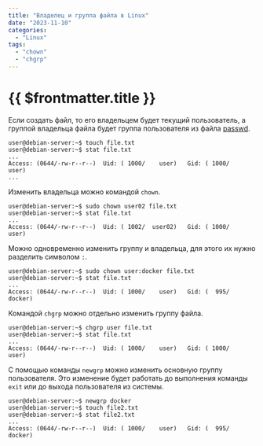 ```yaml
---
title: "Владелец и группа файла в Linux"
date: "2023-11-10"
categories:
  - "Linux"
tags:
  - "chown"
  - "chgrp"
---
```


# {{ $frontmatter.title }}

Если создать файл, то его владельцем будет текущий пользователь, а группой владельца файла будет группа пользователя из файла [passwd](debian-adduser.md).

```
user@debian-server:~$ touch file.txt
user@debian-server:~$ stat file.txt
...
Access: (0644/-rw-r--r--)  Uid: ( 1000/    user)   Gid: ( 1000/    user)
...
```

Изменить владельца можно командой `chown`.

```
user@debian-server:~$ sudo chown user02 file.txt 
user@debian-server:~$ stat file.txt
...
Access: (0644/-rw-r--r--)  Uid: ( 1002/  user02)   Gid: ( 1000/    user)
```

Можно одновременно изменить группу и владельца, для этого их нужно разделить символом `:`.

```
user@debian-server:~$ sudo chown user:docker file.txt 
user@debian-server:~$ stat file.txt
...
Access: (0644/-rw-r--r--)  Uid: ( 1000/    user)   Gid: (  995/  docker)
```

Командой `chgrp` можно отдельно изменить группу файла.

```
user@debian-server:~$ chgrp user file.txt 
user@debian-server:~$ stat file.txt
...
Access: (0644/-rw-r--r--)  Uid: ( 1000/    user)   Gid: ( 1000/    user)
```

С помощью команды `newgrp` можно изменить основную группу пользователя. Это изменение будет работать до выполнения команды `exit` или до выхода пользователя из системы.

```
user@debian-server:~$ newgrp docker
user@debian-server:~$ touch file2.txt
user@debian-server:~$ stat file2.txt 
...
Access: (0644/-rw-r--r--)  Uid: ( 1000/    user)   Gid: (  995/  docker)
```